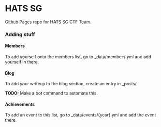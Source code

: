 # HATS SG
Github Pages repo for HATS SG CTF Team.

### Adding stuff
#### Members
To add yourself onto the members list, go to _data/members.yml and add yourself in there.

#### Blog
To add your writeup to the blog section, create an entry in _posts/.

**TODO:** Make a bot command to automate this.

#### Achievements
To add an event to this list, go to _data/events/{year}.yml and add the event there.
